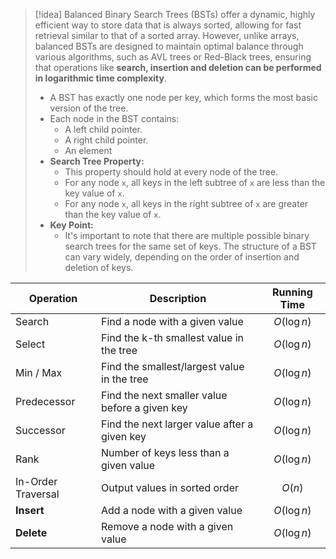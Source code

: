 
> [!idea]
> Balanced Binary Search Trees (BSTs) offer a dynamic, highly efficient way to store data that is always sorted, allowing for fast retrieval similar to that of a sorted array. However, unlike arrays, balanced BSTs are designed to maintain optimal balance through various algorithms, such as AVL trees or Red-Black trees, ensuring that operations like **search, insertion and deletion can be performed in logarithmic time complexity**.
> 
> - A BST has exactly one node per key, which forms the most basic version of the tree.
> - Each node in the BST contains:
>   - A left child pointer.
>   - A right child pointer.
>   - An element
> - **Search Tree Property:**
>   - This property should hold at every node of the tree.
>   - For any node `x`, all keys in the left subtree of `x` are less than the key value of `x`.
>   - For any node `x`, all keys in the right subtree of `x` are greater than the key value of `x`.
> - **Key Point:**
>   - It's important to note that there are multiple possible binary search trees for the same set of keys. The structure of a BST can vary widely, depending on the order of insertion and deletion of keys.

 

| Operation          | Description                                    |         Running Time         |
| ------------------ | ---------------------------------------------- | :--------------------------: |
| Search             | Find a node with a given value                 | <center>$O(\log n)$</center> |
| Select             | Find the k-th smallest value in the tree       | <center>$O(\log n)$</center> |
| Min / Max          | Find the smallest/largest value in the tree    | <center>$O(\log n)$</center> |
| Predecessor        | Find the next smaller value before a given key | <center>$O(\log n)$</center> |
| Successor          | Find the next larger value after a given key   | <center>$O(\log n)$</center> |
| Rank               | Number of keys less than a given value         | <center>$O(\log n)$</center> |
| In-Order Traversal | Output values in sorted order                  |   <center>$O(n)$</center>    |
| **Insert**         | Add a node with a given value                  | <center>$O(\log n)$</center> |
| **Delete**         | Remove a node with a given value               | <center>$O(\log n)$</center> |

